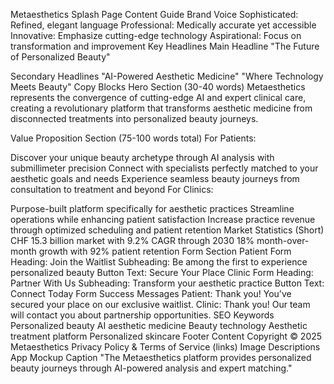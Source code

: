 Metaesthetics Splash Page Content Guide
Brand Voice
Sophisticated: Refined, elegant language
Professional: Medically accurate yet accessible
Innovative: Emphasize cutting-edge technology
Aspirational: Focus on transformation and improvement
Key Headlines
Main Headline
"The Future of Personalized Beauty"

Secondary Headlines
"AI-Powered Aesthetic Medicine"
"Where Technology Meets Beauty"
Copy Blocks
Hero Section (30-40 words)
Metaesthetics represents the convergence of cutting-edge AI and expert clinical care, creating a revolutionary platform that transforms aesthetic medicine from disconnected treatments into personalized beauty journeys.

Value Proposition Section (75-100 words total)
For Patients:

Discover your unique beauty archetype through AI analysis with submillimeter precision
Connect with specialists perfectly matched to your aesthetic goals and needs
Experience seamless beauty journeys from consultation to treatment and beyond
For Clinics:

Purpose-built platform specifically for aesthetic practices
Streamline operations while enhancing patient satisfaction
Increase practice revenue through optimized scheduling and patient retention
Market Statistics (Short)
CHF 15.3 billion market with 9.2% CAGR through 2030
18% month-over-month growth with 92% patient retention
Form Section
Patient Form
Heading: Join the Waitlist
Subheading: Be among the first to experience personalized beauty
Button Text: Secure Your Place
Clinic Form
Heading: Partner With Us
Subheading: Transform your aesthetic practice
Button Text: Connect Today
Form Success Messages
Patient: Thank you! You've secured your place on our exclusive waitlist.
Clinic: Thank you! Our team will contact you about partnership opportunities.
SEO Keywords
Personalized beauty
AI aesthetic medicine
Beauty technology
Aesthetic treatment platform
Personalized skincare
Footer Content
Copyright © 2025 Metaesthetics
Privacy Policy & Terms of Service (links)
Image Descriptions
App Mockup Caption
"The Metaesthetics platform provides personalized beauty journeys through AI-powered analysis and expert matching."